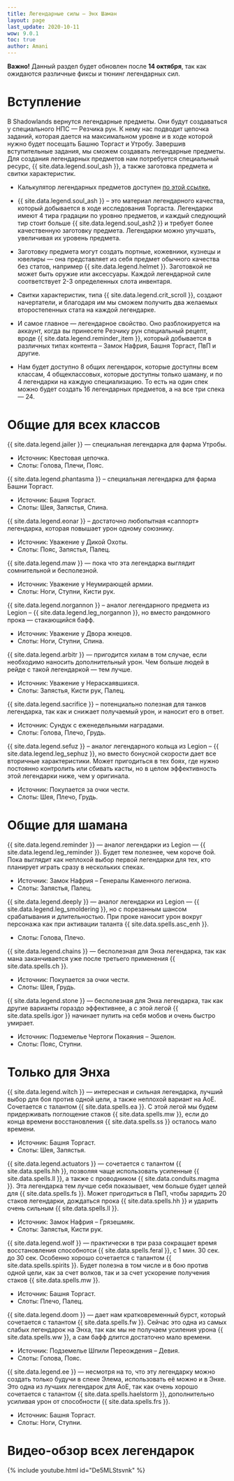 ```yaml
---
title: Легендарные силы – Энх Шаман
layout: page
last_update: 2020-10-11 
wow: 9.0.1
toc: true
author: Amani
---
```


**Важно!** Данный раздел будет обновлен после **14 октября**, так как ожидаются различные фиксы и тюнинг легендарных сил.

# Вступление

В Shadowlands вернутся легендарные предметы. Они будут создаваться у специального НПС — Резчика рун. К нему нас подводит цепочка заданий, которая дается на максимальном уровне и в ходе которой нужно будет посещать Башню Торгаст и Утробу. Завершив вступительные задания, мы сможем создавать легендарные предметы. Для создания легендарных предметов нам потребуется специальный ресурс, {{ site.data.legend.soul_ash }}, а также заготовка предмета и свитки характеристик.

* Калькулятор легендарных предметов доступен [по этой ссылке.](https://shadowlands.wowhead.com/legendary-calc/shaman)

* {{ site.data.legend.soul_ash }} – это материал легендарного качества, который добывается в ходе исследования Торгаста. Легендарки имеют 4 тира градации по уровню предметов, и каждый следующий тир стоит больше {{ site.data.legend.soul_ash2 }} и требует более качественную заготовку предмета. Легендарки можно улучшать, увеличивая их уровень предмета.

* Заготовку предмета могут создать портные, кожевники, кузнецы и ювелиры — она представляет из себя предмет обычного качества без статов, например {{ site.data.legend.helmet }}. Заготовкой не может быть оружие или аксессуары. Каждой легендарной силе соответствует 2-3 определенных слота инвентаря.

* Свитки характеристик, типа {{ site.data.legend.crit_scroll }}, создают начертатели, и благодаря им мы сможем получить два желаемых второстепенных стата на каждой легендарке.

* И самое главное — легендарное свойство. Оно разблокируется на аккаунт, когда вы принесете Резчику рун специальный рецепт, вроде {{ site.data.legend.reminder_item }}, который добывается в различных типах контента – Замок Нафрия, Башня Торгаст, ПвП и другие.

* Нам будет доступно 8 общих легендарок, которые доступны всем классам, 4 общеклассовых, которые доступны только шаману, и по 4 легендарки на каждую специализацию. То есть на один спек можно будет создать 16 легендарных предметов, а на все три спека — 24.

# Общие для всех классов

{{ site.data.legend.jailer }} — специальная легендарка для фарма Утробы.  
* Источник: Квестовая цепочка.  
* Слоты: Голова, Плечи, Пояс.

{{ site.data.legend.phantasma }} – специальная легендарка для фарма Башни Торгаст.  
* Источник: Башня Торгаст.  
* Слоты: Шея, Запястья, Спина.

{{ site.data.legend.eonar }} – достаточно любопытная «саппорт» легендарка, которая повышает урон одному союзнику.  
* Источник: Уважение у Дикой Охоты.  
* Слоты: Пояс, Запястья, Палец.

{{ site.data.legend.maw }} — пока что эта легендарка выглядит сомнительной и бесполезной.  
* Источник: Уважение у Неумирающей армии.  
* Слоты: Ноги, Ступни, Кисти рук.

{{ site.data.legend.norgannon }} – аналог легендарного предмета из Legion – {{ site.data.legend.leg_norgannon }}, но вместо рандомного прока — стакающийся бафф.  
* Источник: Уважение у Двора жнецов.  
* Слоты: Ноги, Ступни, Спина.

{{ site.data.legend.arbitr }} — пригодится хилам в том случае, если необходимо наносить дополнительный урон. Чем больше людей в рейде с такой легендаркой — тем лучше.  
* Источник: Уважение у Нераскаявшихся.  
* Слоты: Запястья, Кисти рук, Палец.

{{ site.data.legend.sacrifice }} – потенциально полезная для танков легендарка, так как и снижает получаемый урон, и наносит его в ответ.  
* Источник: Сундук с еженедельными наградами.  
* Слоты: Голова, Плечо, Грудь.

{{ site.data.legend.sefuz }} – аналог легендарного кольца из Legion – {{ site.data.legend.leg_sephuz }}, но вместо бонусной скорости дает все вторичные характеристики. Может пригодиться в тех боях, где нужно постоянно контролить или сбивать касты, но в целом эффективность этой легендарки ниже, чем у оригинала.  
* Источник: Покупается за очки чести.  
* Слоты: Шея, Плечо, Грудь.

# Общие для шамана

{{ site.data.legend.reminder }} — аналог легендарки из Legion — {{ site.data.legend.leg_reminder }}. Будет тем полезнее, чем короче бой. Пока выглядит как неплохой выбор первой легендарки для тех, кто планирует играть сразу в нескольких спеках.  
* Источник: Замок Нафрия – Генералы Каменного легиона.  
* Слоты: Запястья, Палец.

{{ site.data.legend.deeply }} — аналог легендарки из Legion — {{ site.data.legend.leg_smoldering }}, но с порезанным шансом срабатывания и длительностью. При проке наносит урон вокруг персонажа как при активации таланта {{ site.data.spells.asc_enh }}.
* Слоты: Голова, Плечо.

{{ site.data.legend.chains }} — бесполезная для Энха легендарка, так как мана заканчивается уже после третьего применения {{ site.data.spells.ch }}.  
* Источник: Покупается за очки чести.  
* Слоты: Шея, Грудь.

{{ site.data.legend.stone }} — бесполезная для Энха легендарка, так как другие варианты гораздо эффективнее, а с этой легой {{ site.data.spells.igor }} начинает пулить на себя мобов и очень быстро умирает.  
* Источник: Подземелье Чертоги Покаяния – Эшелон.  
* Слоты: Пояс, Ступни.

# Только для Энха

{{ site.data.legend.witch }} — интересная и сильная легендарка, лучший выбор для боя против одной цели, а также неплохой вариант на АоЕ. Сочетается с талантом {{ site.data.spells.ea }}. С этой легой мы будем придерживать поглощение стаков {{ site.data.spells.mw }}, если до конца времени восстановления {{ site.data.spells.ss }} осталось мало времени.
* Источник: Башня Торгаст. 
* Слоты: Шея, Запястья.

{{ site.data.legend.actuators }} — сочетается с талантом {{ site.data.spells.hh }}, позволяя чаще использовать усиленные {{ site.data.spells.ll }}, а также с проводником {{ site.data.conduits.magma }}. Эта легендарка тем лучше себя показывает, чем больше будет целей для {{ site.data.spells.fs }}. Может пригодиться в ПвП, чтобы зарядить 20 стаков легендарки, дождаться прока {{ site.data.spells.hh }} и ударить очень сильным {{ site.data.spells.ll }}.
* Источник: Замок Нафрия – Грязешмяк. 
* Слоты: Запястья, Кисти рук.

{{ site.data.legend.wolf }} — практически в три раза сокращает время восстановления способнотси {{ site.data.spells.feral }}, с 1 мин. 30 сек. до 30 сек. Особенно хорошо сочетается с талантом {{ site.data.spells.spirits }}. Будет полезна в том числе и в бою против одной цели, как за счет волков, так и за счет ускорение получения стаков {{ site.data.spells.mw }}.
* Источник: Башня Торгаст. 
* Слоты: Плечо, Палец.

{{ site.data.legend.doom }} — дает нам кратковременный бурст, который сочетается с талантом {{ site.data.spells.fw }}. Cейчас это одна из самых слабых легендарок на Энха, так как мы не получаем усиления урона {{ site.data.spells.ww }}, а сам бафф длится достаточно мало времени.

* Источник: Подземелье Шпили Переождения – Девия. 
* Слоты: Голова, Пояс.

{{ site.data.legend.ee }} — несмотря на то, что эту легендарку можно создать только будучи в спеке Элема, использовать её можно и в Энхе. Это одна из лучших легендарок для АоЕ, так как очень хорошо сочетается с талантом {{ site.data.spells.haelstorm }}, дополнительно усиливая урон от способности {{ site.data.spells.frs }}.
* Источник: Башня Торгаст. 
* Слоты: Ноги, Ступни.

# Видео-обзор всех легендарок

{% include youtube.html id="De5MLStsvnk" %}

